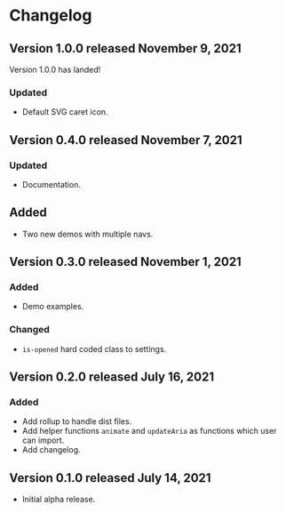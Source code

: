 # Changelog
## Version 1.0.0 released November 9, 2021
Version 1.0.0 has landed!
### Updated
- Default SVG caret icon.
## Version 0.4.0 released November 7, 2021
### Updated
- Documentation.

## Added
- Two new demos with multiple navs.

## Version 0.3.0 released November 1, 2021
### Added
- Demo examples.

### Changed
- `is-opened` hard coded class to settings.

## Version 0.2.0 released July 16, 2021

### Added
- Add rollup to handle dist files.
- Add helper functions `animate` and `updateAria` as functions which user can import. 
- Add changelog.

## Version 0.1.0 released July 14, 2021

- Initial alpha release.
